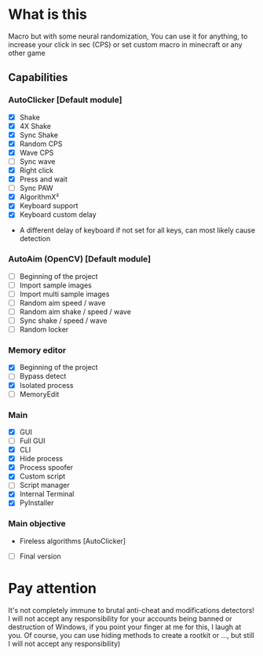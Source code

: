 # What is this
Macro but with some neural randomization, You can use it for anything, to increase your click in sec (CPS) or set custom macro in minecraft or any other game
## Capabilities
### AutoClicker [Default module]
- [X] Shake
- [X] 4X Shake
- [X] Sync Shake
- [X] Random CPS
- [X] Wave CPS
- [ ] Sync wave
- [X] Right click
- [X] Press and wait
- [ ] Sync PAW
- [X] AlgorithmX²
- [X] Keyboard support
- [X] Keyboard custom delay
-    A different delay of keyboard if not set for all keys, can most likely cause detection
### AutoAim (OpenCV) [Default module]
- [ ] Beginning of the project
- [ ] Import sample images
- [ ] Import multi sample images
- [ ] Random aim speed / wave
- [ ] Random aim shake / speed / wave
- [ ] Sync shake / speed / wave
- [ ] Random locker
### Memory editor
- [X] Beginning of the project
- [ ] Bypass detect
- [X] Isolated process
- [ ] MemoryEdit

### Main
- [X] GUI
- [ ] Full GUI
- [X] CLI
- [X] Hide process
- [X] Process spoofer
- [X] Custom script
- [ ] Script manager
- [X] Internal Terminal
- [X] PyInstaller

### Main objective
+ Fireless algorithms [AutoClicker]
- [ ] Final version

# Pay attention
It's not completely immune to brutal anti-cheat and modifications detectors!
I will not accept any responsibility for your accounts being banned or destruction of Windows, if you point your finger at me for this, I laugh at you.
Of course, you can use hiding methods to create a rootkit or ..., but still I will not accept any responsibility)
